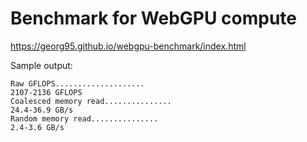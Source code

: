 # Benchmark for WebGPU compute

https://georg95.github.io/webgpu-benchmark/index.html

Sample output:
```
Raw GFLOPS....................
2107-2136 GFLOPS
Coalesced memory read...............
24.4-36.9 GB/s
Random memory read...............
2.4-3.6 GB/s
```
